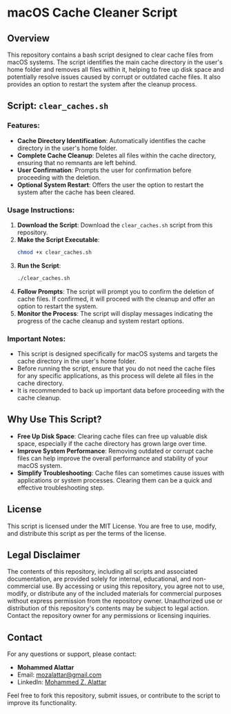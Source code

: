 # macOS Cache Cleaner Script

## Overview

This repository contains a bash script designed to clear cache files from macOS systems. The script identifies the main cache directory in the user's home folder and removes all files within it, helping to free up disk space and potentially resolve issues caused by corrupt or outdated cache files. It also provides an option to restart the system after the cleanup process.

## Script: `clear_caches.sh`

### Features:
- **Cache Directory Identification**: Automatically identifies the cache directory in the user's home folder.
- **Complete Cache Cleanup**: Deletes all files within the cache directory, ensuring that no remnants are left behind.
- **User Confirmation**: Prompts the user for confirmation before proceeding with the deletion.
- **Optional System Restart**: Offers the user the option to restart the system after the cache has been cleared.

### Usage Instructions:
1. **Download the Script**: Download the `clear_caches.sh` script from this repository.
2. **Make the Script Executable**:
   ```bash
   chmod +x clear_caches.sh
   ```
3. **Run the Script**:
   ```bash
   ./clear_caches.sh
   ```
4. **Follow Prompts**: The script will prompt you to confirm the deletion of cache files. If confirmed, it will proceed with the cleanup and offer an option to restart the system.
5. **Monitor the Process**: The script will display messages indicating the progress of the cache cleanup and system restart options.

### Important Notes:
- This script is designed specifically for macOS systems and targets the cache directory in the user's home folder.
- Before running the script, ensure that you do not need the cache files for any specific applications, as this process will delete all files in the cache directory.
- It is recommended to back up important data before proceeding with the cache cleanup.

## Why Use This Script?
- **Free Up Disk Space**: Clearing cache files can free up valuable disk space, especially if the cache directory has grown large over time.
- **Improve System Performance**: Removing outdated or corrupt cache files can help improve the overall performance and stability of your macOS system.
- **Simplify Troubleshooting**: Cache files can sometimes cause issues with applications or system processes. Clearing them can be a quick and effective troubleshooting step.

## License

This script is licensed under the MIT License. You are free to use, modify, and distribute this script as per the terms of the license.

## Legal Disclaimer

The contents of this repository, including all scripts and associated documentation, are provided solely for internal, educational, and non-commercial use. By accessing or using this repository, you agree not to use, modify, or distribute any of the included materials for commercial purposes without express permission from the repository owner. Unauthorized use or distribution of this repository's contents may be subject to legal action. Contact the repository owner for any permissions or licensing inquiries.

## Contact

For any questions or support, please contact:
- **Mohammed Alattar**
- Email: [mozalattar@gmail.com](mailto:mozalattar@gmail.com)
- LinkedIn: [Mohammed Z. Alattar](https://www.linkedin.com/in/mohammed-z-alattar/)

Feel free to fork this repository, submit issues, or contribute to the script to improve its functionality.

